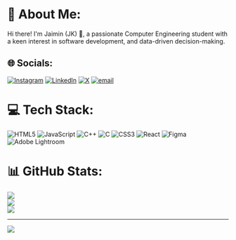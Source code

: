 # 💫 About Me:
Hi there! I'm Jaimin (JK) 👋, a passionate Computer Engineering student with a keen interest in software development, and data-driven decision-making.


## 🌐 Socials:
[![Instagram](https://img.shields.io/badge/Instagram-%23E4405F.svg?logo=Instagram&logoColor=white)](https://instagram.com/jaimin_kansagara) [![LinkedIn](https://img.shields.io/badge/LinkedIn-%230077B5.svg?logo=linkedin&logoColor=white)](https://linkedin.com/in/jaimin-kansagara ) [![X](https://img.shields.io/badge/X-black.svg?logo=X&logoColor=white)](https://x.com/@JKansagara88275) [![email](https://img.shields.io/badge/Email-D14836?logo=gmail&logoColor=white)](mailto:se.jaimin91@gmail.com) 

# 💻 Tech Stack:
![HTML5](https://img.shields.io/badge/html5-%23E34F26.svg?style=for-the-badge&logo=html5&logoColor=white) ![JavaScript](https://img.shields.io/badge/javascript-%23323330.svg?style=for-the-badge&logo=javascript&logoColor=%23F7DF1E) ![C++](https://img.shields.io/badge/c++-%2300599C.svg?style=for-the-badge&logo=c%2B%2B&logoColor=white) ![C](https://img.shields.io/badge/c-%2300599C.svg?style=for-the-badge&logo=c&logoColor=white) ![CSS3](https://img.shields.io/badge/css3-%231572B6.svg?style=for-the-badge&logo=css3&logoColor=white) ![React](https://img.shields.io/badge/react-%2320232a.svg?style=for-the-badge&logo=react&logoColor=%2361DAFB) ![Figma](https://img.shields.io/badge/figma-%23F24E1E.svg?style=for-the-badge&logo=figma&logoColor=white) ![Adobe Lightroom](https://img.shields.io/badge/Adobe%20Lightroom-31A8FF.svg?style=for-the-badge&logo=Adobe%20Lightroom&logoColor=white)
# 📊 GitHub Stats:
![](https://github-readme-stats.vercel.app/api?username=Jaiminkansagara1327&theme=tokyonight&hide_border=false&include_all_commits=false&count_private=false)<br/>
![](https://nirzak-streak-stats.vercel.app/?user=Jaiminkansagara1327&theme=tokyonight&hide_border=false)<br/>
![](https://github-readme-stats.vercel.app/api/top-langs/?username=Jaiminkansagara1327&theme=tokyonight&hide_border=false&include_all_commits=false&count_private=false&layout=compact)

---
[![](https://visitcount.itsvg.in/api?id=Jaiminkansagara1327&icon=0&color=0)](https://visitcount.itsvg.in)

<!-- Proudly created with GPRM ( https://gprm.itsvg.in ) -->
